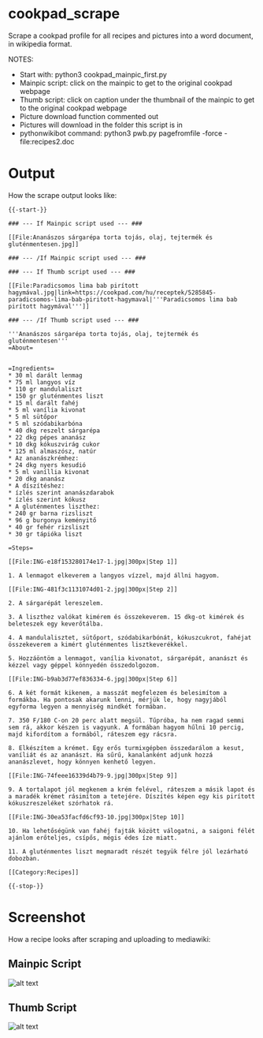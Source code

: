 # cookpad_scrape
Scrape a cookpad profile for all recipes and pictures into a word document, in wikipedia format. 

NOTES:

* Start with: python3 cookpad_mainpic_first.py
* Mainpic script: click on the mainpic to get to the original cookpad webpage
* Thumb script: click on caption under the thumbnail of the mainpic to get to the original cookpad webpage
* Picture download function commented out
* Pictures will download in the folder this script is in
* pythonwikibot command:
    python3 pwb.py pagefromfile -force -file:recipes2.doc

# Output
How the scrape output looks like:

```
{{-start-}}

### --- If Mainpic script used --- ###

[[File:Ananászos sárgarépa torta tojás, olaj, tejtermék és gluténmentesen.jpg]]

### --- /If Mainpic script used --- ###

### --- If Thumb script used --- ###

[[File:Paradicsomos lima bab pirított hagymával.jpg|link=https://cookpad.com/hu/receptek/5285845-paradicsomos-lima-bab-piritott-hagymaval|'''Paradicsomos lima bab pirított hagymával''']]

### --- /If Thumb script used --- ###

'''Ananászos sárgarépa torta tojás, olaj, tejtermék és gluténmentesen'''
=About=


=Ingredients=
* 30 ml darált lenmag
* 75 ml langyos víz
* 110 gr mandulaliszt
* 150 gr gluténmentes liszt
* 15 ml darált fahéj
* 5 ml vanília kivonat
* 5 ml sütőpor
* 5 ml szódabikarbóna
* 40 dkg reszelt sárgarépa
* 22 dkg pépes ananász
* 10 dkg kókuszvirág cukor
* 125 ml almaszósz, natúr
* Az ananászkrémhez:
* 24 dkg nyers kesudió
* 5 ml vaníllia kivonat
* 20 dkg ananász
* A díszítéshez:
* ízlés szerint ananászdarabok
* ízlés szerint kókusz
* A gluténmentes liszthez:
* 240 gr barna rizsliszt
* 96 g burgonya keményitő
* 40 gr fehér rizsliszt
* 30 gr tápióka liszt

=Steps=

[[File:ING-e18f153280174e17-1.jpg|300px|Step 1]]

1. A lenmagot elkeverem a langyos vízzel, majd állni hagyom.

[[File:ING-481f3c1131074d01-2.jpg|300px|Step 2]]

2. A sárgarépát lereszelem.

3. A liszthez valókat kimérem és összekeverem. 15 dkg-ot kimérek és beleteszek egy keverőtálba.

4. A mandulalisztet, sütőport, szódabikarbónát, kókuszcukrot, fahéjat összekeverem a kimért gluténmentes lisztkeverékkel.

5. Hozzáöntöm a lenmagot, vanília kivonatot, sárgarépát, ananászt és kézzel vagy géppel könnyedén összedolgozom.

[[File:ING-b9ab3d77ef836334-6.jpg|300px|Step 6]]

6. A két formát kikenem, a masszát megfelezem és belesimítom a formákba. Ha pontosak akarunk lenni, mérjük le, hogy nagyjából egyforma legyen a mennyiség mindkét formában.

7. 350 F/180 C-on 20 perc alatt megsül. Tűpróba, ha nem ragad semmi sem rá, akkor készen is vagyunk. A formában hagyom hűlni 10 percig, majd kifordítom a formából, ráteszem egy rácsra.

8. Elkészítem a krémet. Egy erős turmixgépben összedarálom a kesut, vaníliát és az ananászt. Ha sűrű, kanalanként adjunk hozzá ananászlevet, hogy könnyen kenhető legyen.

[[File:ING-74feee16339d4b79-9.jpg|300px|Step 9]]

9. A tortalapot jól megkenem a krém felével, ráteszem a másik lapot és a maradék krémet rásimítom a tetejére. Díszítés képen egy kis pirított kókuszreszeléket szórhatok rá.

[[File:ING-30ea53facfd6cf93-10.jpg|300px|Step 10]]

10. Ha lehetőségünk van fahéj fajták között válogatni, a saigoni félét ajánlom erőteljes, csípős, mégis édes íze miatt.

11. A gluténmentes liszt megmaradt részét tegyük félre jól lezárható dobozban.

[[Category:Recipes]]

{{-stop-}}
```

# Screenshot
How a recipe looks after scraping and uploading to mediawiki:

## Mainpic Script
![alt text](https://github.com/pomkos/cookpad_scrape/blob/master/Sample%20-%20import%20to%20wiki%20thumb%20-%20Pineapple%20Carrot%20Cake.jpg)
## Thumb Script
![alt text](https://github.com/pomkos/cookpad_scrape/blob/master/Sample%20-%20import%20to%20wiki%20mainpic%20-%20M%C3%A1ln%C3%A1s%20k%C3%A1v%C3%A9torta%20-%20.jpg)
